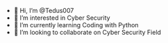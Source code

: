 - 👋 Hi, I’m @Tedus007
- 👀 I’m interested in Cyber Security
- 🌱 I’m currently learning Coding with Python
- 💞️ I’m looking to collaborate on Cyber Security Field 

<!---
Tedus007/Tedus007 is a ✨ special ✨ repository because its `README.md` (this file) appears on your GitHub profile.
You can click the Preview link to take a look at your changes.
--->
